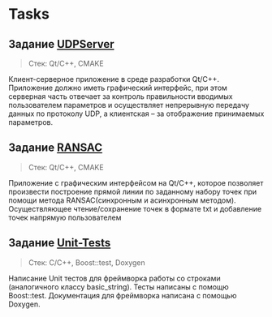 # Tasks

## Задание [UDPServer](./udpServer)
> Стек: Qt/C++, CMAKE

Клиент-серверное приложение в среде разработки Qt/C++. 
Приложение должно иметь графический интерфейс, при этом серверная часть отвечает за контроль правильности вводимых пользователем параметров и осуществляет непрерывную передачу данных по протоколу UDP,
а клиентская – за отображение принимаемых параметров.


## Задание [RANSAC](./RANSAC)
> Стек: Qt/C++, CMAKE

Приложение с графическим интерфейсом на Qt/C++, которое позволяет произвести построение прямой линии по заданному набору точек при помощи метода RANSAC(синхронным и асинхронным методом). 
Осуществляющее чтение/сохранение точек в формате txt и добавление точек напрямую пользователем

## Задание [Unit-Tests](./UTest_string)
> Стек: C/C++, Boost::test, Doxygen

Написание Unit тестов для фреймворка работы со строками (аналогичного классу basic_string). Тесты написаны с помощю Boost::test. Документация для фреймворка написана с помощью Doxygen.
